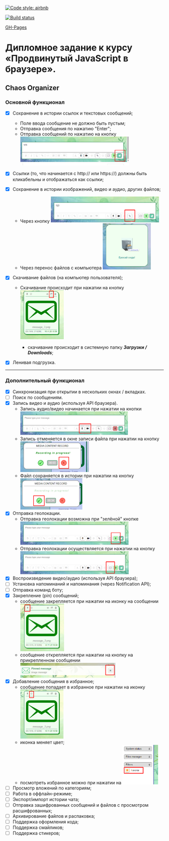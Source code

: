 [![Code style: airbnb](https://img.shields.io/badge/code%20style-airbnb-blue.svg?style=flat-square)](https://github.com/airbnb/javascript)

[![Build status](https://ci.appveyor.com/api/projects/status/hco9xux5vh63uhdt?svg=true)](https://ci.appveyor.com/project/Cazuist/ahj-8-diploma)

[GH-Pages](https://cazuist.github.io/ahj-8_diploma)

# Дипломное задание к курсу «Продвинутый JavaScript в браузере». 
## Chaos Organizer

### Основной функционал
  - [x] Сохранение в истории ссылок и текстовых сообщений;   

    - Поле ввода сообщение не должно быть пустым;
    -  Отправка сообщения по нажатию "Enter";
    - Отправка сообщений по нажатию на кнопку <img src="./doc/1_send_message.png" style="zoom:50%;" />

  - [x] Ссылки (то, что начинается с http:// или https://) должны быть кликабельны и отображаться как ссылки;

  - [x] Сохранение в истории изображений, видео и аудио, других файлов;

    - Через кнопку <img src="./doc/2_Load_file.png" style="zoom:50%;" />
    - Через перенос файлов с компьютера <img src="./doc/2_1_DragDrop.png" style="zoom:33%;" />

  - [x] Скачивание файлов (на компьютер пользователя);

     - Скачивание происходит при нажатии на кнопку <img src="./doc/3_Save_file.png" style="zoom:50%;" />	

       - скачивание происходит в системную папку ***Загрузки / Downloads***;

  - [x] Ленивая подгрузка.
***
### Дополнительный функционал
   - [x] Синхронизация при открытии в нескольких окнах / вкладках.
   - [ ] Поиск по сообщениям.
   - [x] Запись видео и аудио (используя API браузера).
     - Запись аудио/видео начинается при нажатии на кнопки <img src="./doc/4_Audio_video.png" style="zoom:50%;" /> 
     - Запись отменяется в окне записи файла при нажатии на кнопку <img src="./doc/4_Media_cancel.png" style="zoom:50%;" />
     - Файл сохраняется в истории при нажатии на кнопку <img src="./doc/4_Media_apply.png" style="zoom:50%;" />
   - [x] Отправка геолокации.
     - Отправка геолокации возможна при "зелёной" кнопке <img src="./doc/5_Geolocation.png" style="zoom:50%;" />
     - Отправка геолокации осуществляется при нажатии на кнопку <img src="./doc/5_Geo_2.png" style="zoom:50%;" />
   - [x] Воспроизведение видео/аудио (используя API браузера);
   - [ ] Установка напоминаний и напоминания (через Notification API);
   - [ ] Отправка команд боту;
   - [x] Закрепление (pin) сообщений;
      - сообщение закрепляется при нажатии на иконку на сообщении <img src="./doc/6_Pinned_1.png" style="zoom:50%;" />
      - сообщение открепляется при нажатии на кнопку на прикрепленном сообщении <img src="./doc/6_Pinned_2.png" style="zoom:50%;" />
   - [x] Добавление сообщения в избранное;
      - сообщение попадает в избранное при нажатии на иконку <img src="./doc/7_Favor_1.png" style="zoom:50%;" />
      - иконка меняет цвет;
      - посмотреть избранное можно при нажатии на <img src="./doc/7_Favor_2.png" style="zoom:50%;" />
   - [ ] Просмотр вложений по категориям;
   - [ ] Работа в оффлайн-режиме;
   - [ ] Экспорт/импорт истории чата;
   - [ ] Отправка зашифрованных сообщений и файлов с просмотром расшифрованных;
   - [ ] Архивирование файлов и распаковка;
   - [ ] Поддержка оформления кода;
   - [ ] Поддержка смайликов;
   - [ ] Поддержка стикеров;